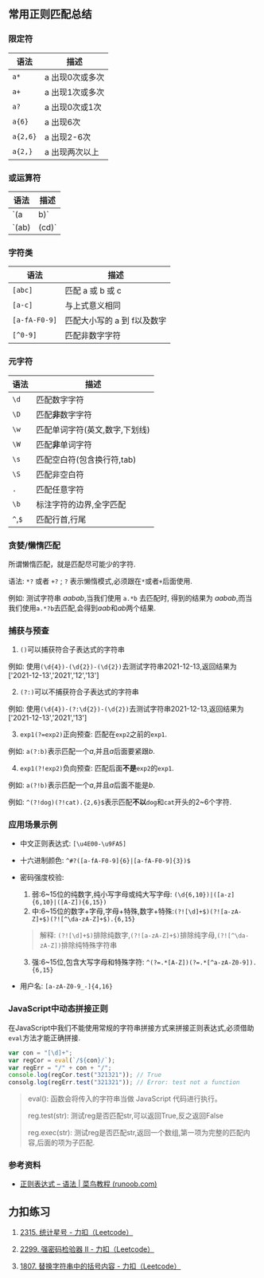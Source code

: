 ## 常用正则匹配总结

### 限定符

| 语法     | 描述            |
| -------- | --------------- |
| `a*`     | a 出现0次或多次 |
| `a+`     | a 出现1次或多次 |
| `a?`     | a 出现0次或1次  |
| `a{6}`   | a 出现6次       |
| `a{2,6}` | a 出现2-6次     |
| `a{2,}`  | a 出现两次以上  |

### 或运算符

| 语法  | 描述  |
| ----- | ----- |
| `(a | b)`  | 匹配 a 或者 b   |
| `(ab) | (cd)` | 匹配 ab 或者 cd |

### 字符类

| 语法          | 描述                        |
| ------------- | --------------------------- |
| `[abc]`       | 匹配 a 或 b 或 c            |
| `[a-c]`       | 与上式意义相同              |
| `[a-fA-F0-9]` | 匹配大小写的 a 到 f以及数字 |
| `[^0-9]`      | 匹配非数字字符              |

### 元字符

| 语法    | 描述                           |
| ------- | ------------------------------ |
| `\d`    | 匹配数字字符                   |
| `\D`    | 匹配**非**数字字符             |
| `\w`    | 匹配单词字符(英文,数字,下划线) |
| `\W`    | 匹配**非**单词字符             |
| `\s`    | 匹配空白符(包含换行符,tab)     |
| `\S`    | 匹配非空白符                   |
| `.`     | 匹配任意字符                   |
| `\b`    | 标注字符的边界,全字匹配        |
| `^`,`$` | 匹配行首,行尾                  |

### 贪婪/懒惰匹配

所谓懒惰匹配，就是匹配尽可能少的字符.

语法: `*?` 或者 `+?` ; `?` 表示懒惰模式,必须跟在`*`或者`+`后面使用.

例如: 测试字符串 $aabab$,当我们使用 `a.*b` 去匹配时, 得到的结果为 $aabab$,而当我们使用`a.*?b`去匹配,会得到$aab$和$ab$两个结果.

### 捕获与预查

1. `()`可以捕获符合子表达式的字符串

例如: 使用`(\d{4})-(\d{2})-(\d{2})`去测试字符串2021-12-13,返回结果为['2021-12-13','2021','12','13']

2. `(?:)`可以不捕获符合子表达式的字符串

例如: 使用`(\d{4})-(?:\d{2})-(\d{2})`去测试字符串2021-12-13,返回结果为['2021-12-13','2021','13']

3. `exp1(?=exp2)`正向预查: 匹配在`exp2`之前的`exp1`.

例如: `a(?:b)`表示匹配一个$a$,并且$a$后面要紧跟$b$.

4. `exp1(?!exp2)`负向预查: 匹配后面**不是**`exp2`的`exp1`.

例如: `a(?!b)`表示匹配一个$a$,并且$a$后面不能是$b$.

例如: `^(?!dog)(?!cat).{2,6}$`表示匹配**不以**`dog`和`cat`开头的2~6个字符.

### 应用场景示例

+ 中文正则表达式: `[\u4E00-\u9FA5]`

+ 十六进制颜色: `^#?([a-fA-F0-9]{6}|[a-fA-F0-9]{3})$`

+ 密码强度校验:

  1. 弱:6~15位的纯数字,纯小写字母或纯大写字母: `(\d{6,10})|([a-z]{6,10}|([A-Z]){6,15})`
  2. 中:6~15位的数字+字母,字母+特殊,数字+特殊:`(?![\d]+$)(?![a-zA-Z]+$)(?![^\da-zA-Z]+$).{6,15}`
  >  解释: `(?![\d]+$)`排除纯数字,`(?![a-zA-Z]+$)`排除纯字母,`(?![^\da-zA-Z])`排除纯特殊字符串
  
  3. 强:6~15位,包含大写字母和特殊字符: `^(?=.*[A-Z])(?=.*[^a-zA-Z0-9]).{6,15}`

+ 用户名: `[a-zA-Z0-9_-]{4,16}`

### JavaScript中动态拼接正则

在JavaScript中我们不能使用常规的字符串拼接方式来拼接正则表达式,必须借助`eval`方法才能正确拼接.

```javascript
var con = "[\d]+";
var regCor = eval(`/${con}/`);
var regErr = "/" + con + "/";
console.log(regCor.test("321321")); // True
consolg.log(regErr.test("321321")); // Error: test not a function
```

> eval(): 函数会将传入的字符串当做 JavaScript 代码进行执行。
>
> reg.test(str): 测试reg是否匹配str,可以返回True,反之返回False
>
> reg.exec(str): 测试reg是否匹配str,返回一个数组,第一项为完整的匹配内容,后面的项为子匹配.

### 参考资料

+ [正则表达式 – 语法 | 菜鸟教程 (runoob.com)](https://www.runoob.com/regexp/regexp-syntax.html)

## 力扣练习

1. [2315. 统计星号 - 力扣（Leetcode）](https://leetcode.cn/problems/count-asterisks/description/?q=正则&orderBy=most_relevant)

2. [2299. 强密码检验器 II - 力扣（Leetcode）](https://leetcode.cn/problems/strong-password-checker-ii/description/)

3. [1807. 替换字符串中的括号内容 - 力扣（Leetcode）](https://leetcode.cn/problems/evaluate-the-bracket-pairs-of-a-string/description/)
